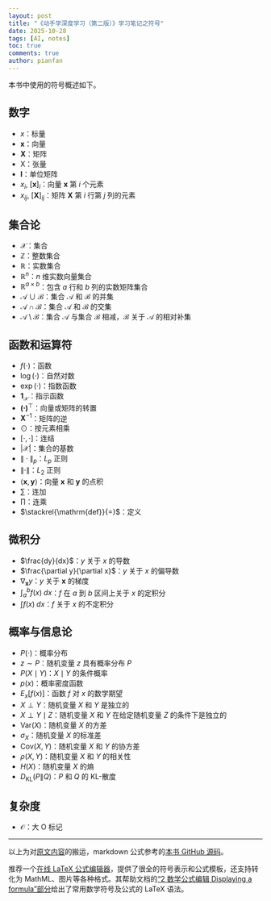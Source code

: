```yaml
---
layout: post
title: "《动手学深度学习（第二版）》学习笔记之符号"
date: 2025-10-28
tags: [AI, notes]
toc: true
comments: true
author: pianfan
---
```


本书中使用的符号概述如下。<!-- more -->

## 数字

- $x$：标量
- $\mathbf{x}$：向量
- $\mathbf{X}$：矩阵
- $\mathsf{X}$：张量
- $\mathbf{I}$：单位矩阵
- $x_i$, $[\mathbf{x}]_i$：向量 $\mathbf{x}$ 第 $i$ 个元素
- $x_{ij}$, $[\mathbf{X}]_{ij}$：矩阵 $\mathbf{X}$ 第 $i$ 行第 $j$ 列的元素

## 集合论

- $\mathcal{X}$：集合
- $\mathbb{Z}$：整数集合
- $\mathbb{R}$：实数集合
- $\mathbb{R}^n$：$n$ 维实数向量集合
- $\mathbb{R}^{a \times b}$：包含 $a$ 行和 $b$ 列的实数矩阵集合
- $\mathcal{A} \cup \mathcal{B}$：集合 $\mathcal{A}$ 和 $\mathcal{B}$ 的并集
- $\mathcal{A} \cap \mathcal{B}$：集合 $\mathcal{A}$ 和 $\mathcal{B}$ 的交集
- $\mathcal{A} \setminus \mathcal{B}$：集合 $\mathcal{A}$ 与集合 $\mathcal{B}$ 相减，$\mathcal{B}$ 关于 $\mathcal{A}$ 的相对补集

## 函数和运算符

- $f(\cdot)$：函数
- $\log(\cdot)$：自然对数
- $\exp(\cdot)$：指数函数
- $\mathbf{1}_\mathcal{X}$：指示函数
- $\mathbf{(\cdot)}^\top$：向量或矩阵的转置
- $\mathbf{X}^{-1}$：矩阵的逆
- $\odot$：按元素相乘
- $[\cdot, \cdot]$：连结
- $\lvert \mathcal{X} \rvert$：集合的基数
- $\|\cdot\|_p$：$L_p$ 正则
- $\|\cdot\|$：$L_2$ 正则
- $\langle\mathbf{x}, \mathbf{y}\rangle$：向量 $\mathbf{x}$ 和 $\mathbf{y}$ 的点积
- $\sum$：连加
- $\prod$：连乘
- $\stackrel{\mathrm{def}}{=}$：定义

## 微积分

- $\frac{dy}{dx}$：$y$ 关于 $x$ 的导数
- $\frac{\partial y}{\partial x}$：$y$ 关于 $x$ 的偏导数
- $\nabla_{\mathbf{x}} y$：$y$ 关于 $\mathbf{x}$ 的梯度
- $\int_a^b f(x)\;dx$：$f$ 在 $a$ 到 $b$ 区间上关于 $x$ 的定积分
- $\int f(x)\;dx$：$f$ 关于 $x$ 的不定积分

## 概率与信息论

- $P(\cdot)$：概率分布
- $z \sim P$：随机变量 $z$ 具有概率分布 $P$
- $P(X \mid Y)$：$X \mid Y$ 的条件概率
- $p(x)$：概率密度函数
- $E_x[f(x)]$：函数 $f$ 对 $x$ 的数学期望
- $X \perp Y$：随机变量 $X$ 和 $Y$ 是独立的
- $X \perp Y \mid Z$：随机变量 $X$ 和 $Y$ 在给定随机变量 $Z$ 的条件下是独立的
- $\mathrm{Var}(X)$：随机变量 $X$ 的方差
- $\sigma_X$：随机变量 $X$ 的标准差
- $\mathrm{Cov}(X, Y)$：随机变量 $X$ 和 $Y$ 的协方差
- $\rho(X, Y)$：随机变量 $X$ 和 $Y$ 的相关性
- $H(X)$：随机变量 $X$ 的熵
- $D_{\mathrm{KL}}(P\|Q)$：$P$ 和 $Q$ 的 KL-散度

## 复杂度

- $\mathcal{O}$：大 O 标记

---

以上为对[原文内容](https://zh.d2l.ai/chapter_notation/index.html)的搬运，markdown 公式参考的[本书 GitHub 源码](https://github.com/d2l-ai/d2l-zh/blob/master/chapter_notation/index.md?plain=1)。

推荐一个[在线 LaTeX 公式编辑器](https://www.latexlive.com/)，提供了很全的符号表示和公式模板，还支持转化为 MathML、图片等各种格式。其帮助文档的[“2 数学公式编辑 Displaying a formula”部分](https://www.latexlive.com/help#d11)给出了常用数学符号及公式的 LaTeX 语法。
